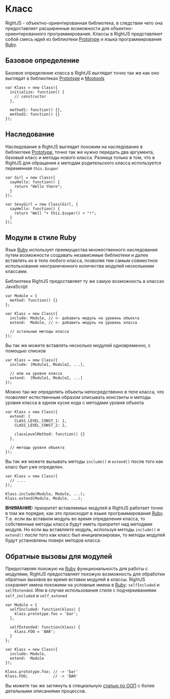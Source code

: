# Класс
[Prototype]: http://prototypejs.org
[Mootools]:  http://mootools.net
[Ruby]:      http://www.ruby-lang.org

RightJS - объектно-ориентированная библиотека, в следствии чего она 
предоставляет расширенные возможности для объектно-ориентированного 
программирования. Классы в RightJS представляют собой смесь идей из
библиотеки [Prototype][] и языка программирования [Ruby][].


## Базовое определение

Базовое определение класса в RightJS выглядит точно так же как оно выглядит
в библиотеках [Prototype][] и [Mootools][]

    var Klass = new Class({
      initialize: function() {
        // constructor
      },
      
      method1: function() {},
      method2: function() {}
    });


## Наследование

Наследование в RightJS выглядит похожим на наследование в библиотеке
[Prototype][], точно так же нужно передать два аргумента, базовый класс и
методы нового класса. Разница только в том, что в RightJS для обращения к
методам родительского класса используется переменная `this.$super`

    var Girl = new Class({
      sayHello: function() {
        return "Hello there";
      }
    });
    
    var SexyGirl = new Class(Girl, {
      sayHello: function() {
        return "Well "+ this.$super() + "!";
      }
    });


## Модули в стиле Ruby

Язык [Ruby][] использует преимущества множественного наследования путем
возможности создавать независимые библиотеки и далее вставлять их в тело
любого класса, позволяя тем самым совместное использование неограниченного
количества модулей несколькими классами.

Библиотека RightJS предоставляет ту же самую возможность в классах JavaScript

    var Module = {
      method: function() {}
    };
    
    var Klass = new Class({
      include: Module, // <- добавить модуль на уровень объекта
      extend:  Module, // <- добавить модуль на уровень класса
      
      // остальные методы класса
    });

Вы так же можете вставлять несколько модулей одновременно, с помощью списков

    var Klass = new Class({
      include: [Module1, Module2, ...],
      
      // или на уровне класса
      extend:  [Module1, Module2, ...]
    });

Можно так-же определять объекты непосредственно в теле класса, что позволяет
естественным образом описывать константы и методы уровня класса в одном куске
кода с методами уровня объекта

    var Klass = new Class({
      extend: {
        CLASS_LEVEL_CONST_1: 1,
        CLASS_LEVEL_CONST_2: 2,
        
        classLevelMethod: function() {}
      },
      
      // методы уровня объекта
    });

Вы так же можете вызывать методы `include()` и `extend()` после того как
класс был уже определен.

    var Klass = new Class({
      // ....
    });
    
    Klass.include(Module, Module, ...);
    Klass.extend(Module, Module, ...);
    
__ВНИМАНИЕ:__ приоритет вставляемых модулей в RightJS работает точно в том же
порядке, как это происходит в языке программирования [Ruby][]. Т.е. если вы
вставили модуль во время определения класса, то собственные методы класса
будут иметь приоритет над методами модуля. Но если вы вставляете модуль,
используя методы `include()` и `extend()` _после_ того как класс был 
инициализирован, то методы модулей будут установлены поверх методов класса.


## Обратные вызовы для модулей

Предоставляя похожую на [Ruby][] функциональность для работы с модулями,
RightJS предоставляет похожую возможность для обработки обратных вызовов
во время вставки модулей в классы. RightJS сохраняет имена похожими на
условные имена в [Ruby][]: `selfIncluded` и `selfExtended`. Или в случае
использования стиля с подчеркиваниями `self_included` и `self_extened`

    var Module = {
      selfIncluded: function(klass) {
        klass.prototype.foo = 'bar';
      },
      
      selfExtended: function(klass) {
        klass.FOO = 'BAR';
      }
    };
    
    var Klass = new Class({
      include: Module,
      extend:  Module
    });
    
    Klass.prototype.foo; // -> 'bar'
    Klass.FOO;           // -> 'BAR'


Вы можете так же заглянуть в специальную
[статью по ООП](/tutorials/object-oriented-programming) с более детальными
описаниями процессов.
